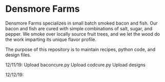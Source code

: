 # Densmore Farms

Densmore Farms specializes in small batch smoked bacon and fish. Our bacon and fish are cured with simple combinations of salt, sugar, and pepper. We smoke over locally source fruit trees, and we let the wood do the work imparting its unique flavor profile. 

The purpose of this repository is to maintain recipes, python code, and design files.

12/11/19: 
Upload baconcure.py
Upload codcure.py
Upload designs

12/12/19:
